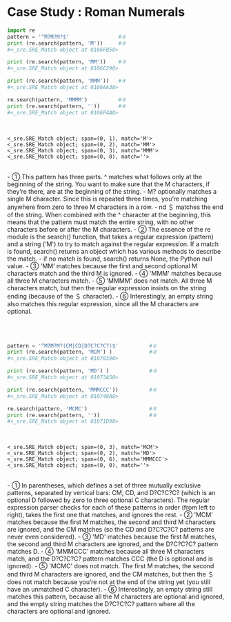 # Case Study : Roman Numerals

```python 
import re
pattern = '^M?M?M?$'                #①
print (re.search(pattern, 'M'))     #②
#<_sre.SRE_Match object at 0106FB58>

print (re.search(pattern, 'MM'))    #③
#<_sre.SRE_Match object at 0106C290>

print (re.search(pattern, 'MMM'))   #④
#<_sre.SRE_Match object at 0106AA38>

re.search(pattern, 'MMMM')          #⑤
print (re.search(pattern, ''))      #⑥
#<_sre.SRE_Match object at 0106F4A8>
```
</br>

```console
<_sre.SRE_Match object; span=(0, 1), match='M'>
<_sre.SRE_Match object; span=(0, 2), match='MM'>
<_sre.SRE_Match object; span=(0, 3), match='MMM'>
<_sre.SRE_Match object; span=(0, 0), match=''>
```

</br>
- ① This pattern has three parts. ^ matches what follows only at the beginning of the string. You want to make sure that the M characters, if they’re there, are at the beginning of the string.
    - M? optionally matches a single M character. Since this is repeated three times, you’re matching anywhere from zero to three M characters in a row.
    - nd ＄ matches the end of the string. When combined with the ^ character at the beginning, this means that the pattern must match the entire string, with no other characters before or after the M characters.
- ② The essence of the re module is the search() function, that takes a regular expression (pattern) and a string ('M') to try to match against the regular expression. If a match is found, search() returns an object which has various methods to describe the match.
    - if no match is found, search() returns None, the Python null value.
- ③ 'MM’ matches because the first and second optional M characters match and the third M is ignored.
- ④ 'MMM' matches because all three M characters match.
- ⑤ 'MMMM' does not match. All three M characters match, but then the regular expression insists on the string ending (because of the ＄ character).
- ⑥ Interestingly, an empty string also matches this regular expression, since all the M characters are optional.

</br>
</br>
</br>
</br>

```python import re
pattern = '^M?M?M?(CM|CD|D?C?C?C?)$'          #①
print (re.search(pattern, 'MCM') )            #②
#<_sre.SRE_Match object at 01070390>

print (re.search(pattern, 'MD') )             #③
#<_sre.SRE_Match object at 01073A50>

print (re.search(pattern, 'MMMCCC'))          #④
#<_sre.SRE_Match object at 010748A8>

re.search(pattern, 'MCMC')                    #⑤
print (re.search(pattern, ''))                #⑥
#<_sre.SRE_Match object at 01071D98>
```

</br>

```console 
<_sre.SRE_Match object; span=(0, 3), match='MCM'>
<_sre.SRE_Match object; span=(0, 2), match='MD'>
<_sre.SRE_Match object; span=(0, 6), match='MMMCCC'>
<_sre.SRE_Match object; span=(0, 0), match=''>
```
</br>
- ① In parentheses, which defines a set of three mutually exclusive patterns, separated by vertical bars: CM, CD, and D?C?C?C? (which is an optional D followed by zero to three optional C characters). The regular expression parser checks for each of these patterns in order (from left to right), takes the first one that matches, and ignores the rest.
- ② 'MCM' matches because the first M matches, the second and third M characters are ignored, and the CM matches (so the CD and D?C?C?C? patterns are never even considered).
- ③ 'MD' matches because the first M matches, the second and third M characters are ignored, and the D?C?C?C? pattern matches D.
- ④ 'MMMCCC' matches because all three M characters match, and the D?C?C?C? pattern matches CCC (the D is optional and is ignored).
- ⑤ 'MCMC' does not match. The first M matches, the second and third M characters are ignored, and the CM matches, but then the ＄ does not match because you’re not at the end of the string yet (you still have an unmatched C character).
- ⑥ Interestingly, an empty string still matches this pattern, because all the M characters are optional and ignored, and the empty string matches the D?C?C?C? pattern where all the characters are optional and ignored.

